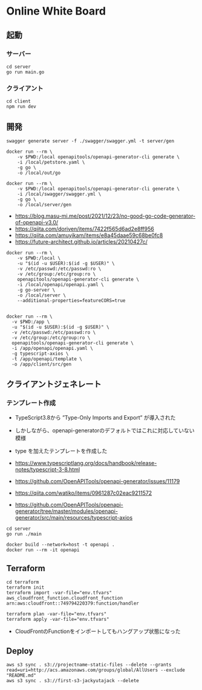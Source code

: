 
# Online White Board

## 起動

### サーバー
```
cd server
go run main.go
```

### クライアント
```
cd client
npm run dev
```

## 開発
```
swagger generate server -f ./swagger/swagger.yml -t server/gen

docker run --rm \
    -v $PWD:/local openapitools/openapi-generator-cli generate \
    -i /local/petstore.yaml \
    -g go \
    -o /local/out/go

docker run --rm \
    -v $PWD:/local openapitools/openapi-generator-cli generate \
    -i /local/swagger/swagger.yml \
    -g go \
    -o /local/server/gen
```

- https://blog.masu-mi.me/post/2021/12/23/no-good-go-code-generator-of-openapi-v3.0/
- https://qiita.com/doriven/items/7422f565d6ad2e8ff956
- https://qiita.com/amuyikam/items/e8a45daae59c68be0fc8
- https://future-architect.github.io/articles/20210427c/


```
docker run --rm \
    -v $PWD:/local \
    -u "$(id -u $USER):$(id -g $USER)" \
    -v /etc/passwd:/etc/passwd:ro \
    -v /etc/group:/etc/group:ro \
    openapitools/openapi-generator-cli generate \
    -i /local/openapi/openapi.yaml \
    -g go-server \
    -o /local/server \
    --additional-properties=featureCORS=true
    

docker run --rm \
  -v $PWD:/app \
  -u "$(id -u $USER):$(id -g $USER)" \
  -v /etc/passwd:/etc/passwd:ro \
  -v /etc/group:/etc/group:ro \
  openapitools/openapi-generator-cli generate \
  -i /app/openapi/openapi.yaml \
  -g typescript-axios \
  -t /app/openapi/template \
  -o /app/client/src/gen
 ```
 
## クライアントジェネレート
### テンプレート作成
- TypeScript3.8から ”Type-Only Imports and Export” が導入された
- しかしながら、openapi-generatorのデフォルトではこれに対応していない模様
- type を加えたテンプレートを作成した

- https://www.typescriptlang.org/docs/handbook/release-notes/typescript-3-8.html
- https://github.com/OpenAPITools/openapi-generator/issues/11179
- https://qiita.com/watiko/items/0961287c02eac9211572
- https://github.com/OpenAPITools/openapi-generator/tree/master/modules/openapi-generator/src/main/resources/typescript-axios



```
cd server
go run ./main

docker build --network=host -t openapi .
docker run --rm -it openapi

```

## Terraform

```
cd terraform
terraform init
terraform import -var-file="env.tfvars" aws_cloudfront_function.cloudfront_function arn:aws:cloudfront::749794220379:function/handler

terraform plan -var-file="env.tfvars"
terraform apply -var-file="env.tfvars"

```

- CloudFrontのFunctionをインポートしてもハングアップ状態になった



## Deploy

```
aws s3 sync . s3://projectname-static-files --delete --grants read=uri=http://acs.amazonaws.com/groups/global/AllUsers --exclude "README.md"
aws s3 sync . s3://first-s3-jackyutajack --delete 

```
